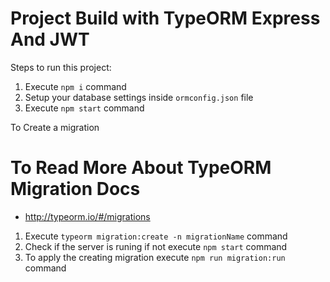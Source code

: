 # Project Build with TypeORM Express And JWT

Steps to run this project:

1. Execute `npm i` command
2. Setup your database settings inside `ormconfig.json` file
3. Execute `npm start` command

To Create a migration
# To Read More About TypeORM Migration Docs
+ http://typeorm.io/#/migrations


1. Execute `typeorm migration:create -n migrationName` command
2. Check if the server is runing if not execute `npm start` command
3. To apply the creating migration execute `npm run migration:run` command